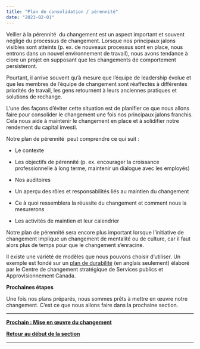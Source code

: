 ```yaml
---
title: "Plan de consolidation / pérennité"
date: "2023-02-01"
---
```


Veiller à la pérennité  du changement est un aspect important et souvent négligé du processus de changement. Lorsque nos principaux jalons visibles sont atteints (p. ex. de nouveaux processus sont en place, nous entrons dans un nouvel environnement de travail), nous avons tendance à clore un projet en supposant que les changements de comportement persisteront.

Pourtant, il arrive souvent qu’à mesure que l’équipe de leadership évolue et que les membres de l’équipe de changement sont réaffectés à différentes priorités de travail, les gens retournent à leurs anciennes pratiques et solutions de rechange.

L’une des façons d’éviter cette situation est de planifier ce que nous allons faire pour consolider le changement une fois nos principaux jalons franchis. Cela nous aide à maintenir le changement en place et à solidifier notre rendement du capital investi.

Notre plan de pérennité  peut comprendre ce qui suit :

- Le contexte

- Les objectifs de pérennité (p. ex. encourager la croissance professionnelle à long terme, maintenir un dialogue avec les employés)

- Nos auditoires

- Un aperçu des rôles et responsabilités liés au maintien du changement

- Ce à quoi ressemblera la réussite du changement et comment nous la mesurerons

- Les activités de maintien et leur calendrier

Notre plan de pérennité sera encore plus important lorsque l’initiative de changement implique un changement de mentalité ou de culture, car il faut alors plus de temps pour que le changement s’enracine.

Il existe une variété de modèles que nous pouvons choisir d’utiliser. Un exemple est fondé sur un [plan de durabilité](https://articles.alpha.canada.ca/uploads/sites/46/2022/11/Change-sustainment-plan.docx) (en anglais seulement) élaboré par le Centre de changement stratégique de Services publics et Approvisionnement Canada.

**Prochaines étapes**

Une fois nos plans préparés, nous sommes prêts à mettre en œuvre notre changement. C’est ce que nous allons faire dans la prochaine section.

* * *

[****Prochain : **Mise en œuvre du changement******](/mise-en-oeuvre-du-changement/)

[**Retour au début de la section**](/elaborer-nos-plans/)

* * *
